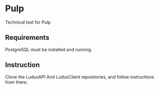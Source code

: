 # Pulp
Technical test for Pulp

## Requirements
PostgreSQL must be installed and running.

## Instruction
Clone the LudusAPI And LudusClient repositories,
and follow instructions from there.
